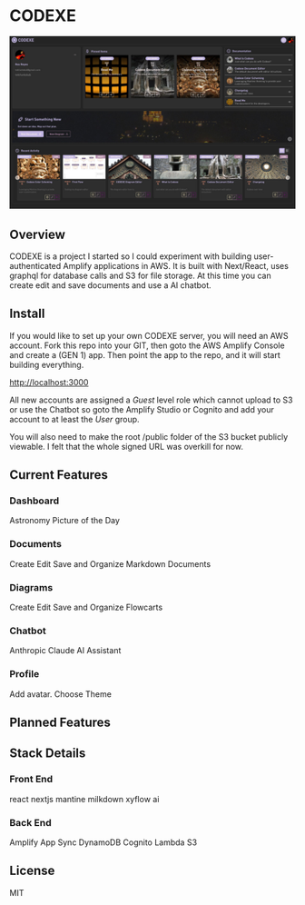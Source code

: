 # CODEXE

![alt text](public/images/codexe-dash.jpg)

## Overview

CODEXE is a project I started so I could experiment with building user-authenticated Amplify applications in AWS.  It is built with Next/React, uses graphql for database calls and S3 for file storage.  At this time you can create edit and save documents and use a AI chatbot.

## Install

If you would like to set up your own CODEXE server, you will need an AWS account. Fork this repo into your GIT, then goto the AWS Amplify Console and create a (GEN 1) app.  Then point the app to the repo, and it will start building everything.

[http://localhost:3000](http://localhost:3000/)

All new accounts are assigned a *Guest* level role which cannot upload to S3 or use the Chatbot so goto the Amplify Studio or Cognito and add your account to at least the *User* group.

You will also need to make the root /public folder of the S3 bucket publicly viewable. I felt that the whole signed URL was overkill for now.

## Current Features

### Dashboard
Astronomy Picture of the Day
### Documents
Create Edit Save and Organize Markdown Documents
### Diagrams
Create Edit Save and Organize Flowcarts
### Chatbot
Anthropic Claude AI Assistant
### Profile
Add avatar. Choose Theme

## Planned Features

## Stack Details

### Front End
react
nextjs
mantine
milkdown
xyflow
ai

### Back End
Amplify
App Sync
DynamoDB
Cognito
Lambda
S3

## License

MIT